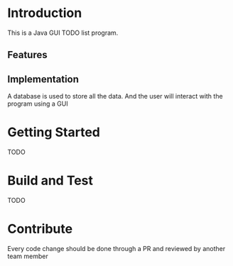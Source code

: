 # Introduction 
This is a Java GUI TODO list program. 

## Features

## Implementation
A database is used to store all the data. And the user will interact with the program using a GUI

# Getting Started
TODO

# Build and Test
TODO

# Contribute
Every code change should be done through a PR and reviewed by another team member